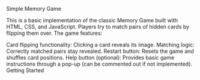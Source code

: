 Simple Memory Game

This is a basic implementation of the classic Memory Game built with HTML, CSS, and JavaScript. Players try to match pairs of hidden cards by flipping them over. The game features:

Card flipping functionality: Clicking a card reveals its image.
Matching logic: Correctly matched pairs stay revealed.
Restart button: Resets the game and shuffles card positions.
Help button (optional): Provides basic game instructions through a pop-up (can be commented out if not implemented).
Getting Started
